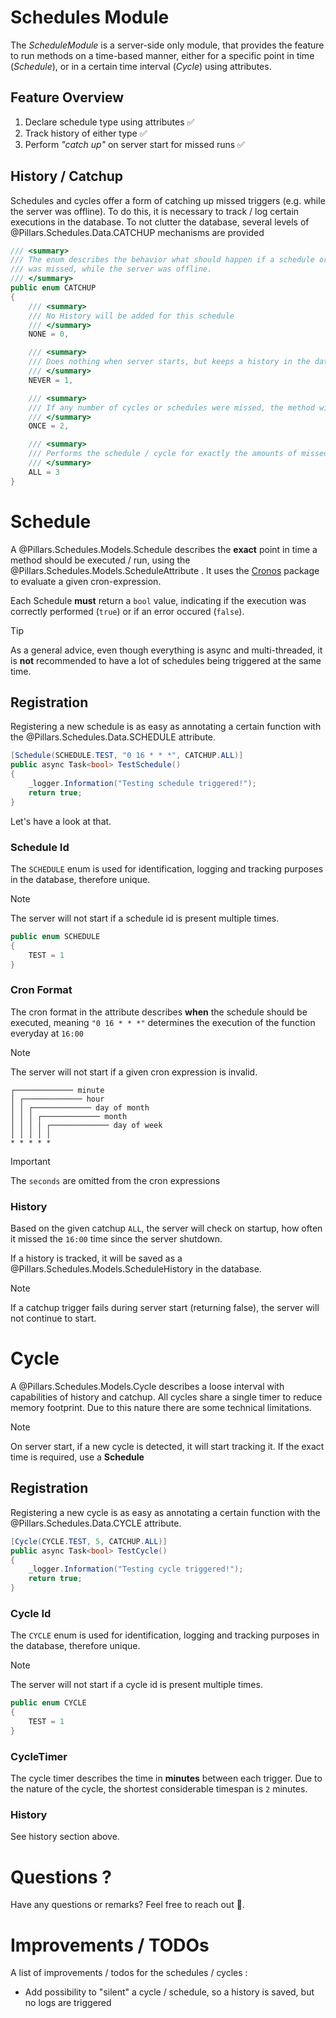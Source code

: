 <div class="article">

# Schedules Module

The *ScheduleModule* is a server-side only module, that provides the feature to run methods on a time-based manner, either for a specific point in time (*Schedule*), or in a certain time interval (*Cycle*) using attributes.

## Feature Overview

1. Declare schedule type using attributes ✅
2. Track history of either type ✅
3. Perform _"catch up"_ on server start for missed runs ✅

## History / Catchup

Schedules and cycles offer a form of catching up missed triggers (e.g. while the server was offline). To do this, it is necessary to track / log certain executions in the database. To not clutter the database, several levels of @Pillars.Schedules.Data.CATCHUP mechanisms are provided

```cs
/// <summary>
/// The enum describes the behavior what should happen if a schedule or cycle
/// was missed, while the server was offline.
/// </summary>
public enum CATCHUP
{
	/// <summary>
	/// No History will be added for this schedule
	/// </summary>
	NONE = 0,

	/// <summary>
	/// Does nothing when server starts, but keeps a history in the database
	/// </summary>
	NEVER = 1,

	/// <summary>
	/// If any number of cycles or schedules were missed, the method will be run ONCE as a catchup
	/// </summary>
	ONCE = 2,

	/// <summary>
	/// Performs the schedule / cycle for exactly the amounts of missed cycles or schedules
	/// </summary>
	ALL = 3
}
```

# Schedule

A @Pillars.Schedules.Models.Schedule describes the **exact** point in time a method should be executed / run, using the @Pillars.Schedules.Models.ScheduleAttribute . It uses the [Cronos](https://github.com/HangfireIO/Cronos) package to evaluate a given cron-expression.

Each Schedule **must** return a `bool` value, indicating if the execution was correctly performed (`true`) or if an error occured (`false`).

> [!TIP]
> As a general advice, even though everything is async and multi-threaded, it is **not** recommended to have a lot of schedules being triggered at the same time.


## Registration

Registering a new schedule is as easy as annotating a certain function with the @Pillars.Schedules.Data.SCHEDULE attribute.

```cs
[Schedule(SCHEDULE.TEST, "0 16 * * *", CATCHUP.ALL)]
public async Task<bool> TestSchedule()
{
	_logger.Information("Testing schedule triggered!");
	return true;
}
```

Let's have a look at that.

### Schedule Id

The `SCHEDULE` enum is used for identification, logging and tracking purposes in the database, therefore unique.

> [!NOTE]
> The server will not start if a schedule id is present multiple times.

```cs
public enum SCHEDULE
{
	TEST = 1
}
```

### Cron Format

The cron format in the attribute describes **when** the schedule should be executed, meaning `"0 16 * * *"` determines the execution of the function everyday at `16:00`

> [!NOTE]
> The server will not start if a given cron expression is invalid.

```         
┌───────────── minute                   
│ ┌───────────── hour      
│ │ ┌───────────── day of month
│ │ │ ┌───────────── month 
│ │ │ │ ┌───────────── day of week
│ │ │ │ │
* * * * *
```

> [!IMPORTANT]
> The `seconds` are omitted from the cron expressions

### History

Based on the given catchup `ALL`, the server will check on startup, how often it missed the `16:00` time since the server shutdown.

If a history is tracked, it will be saved as a @Pillars.Schedules.Models.ScheduleHistory in the database.

> [!NOTE]
> If a catchup trigger fails during server start (returning false), the server will not continue to start.

# Cycle

A @Pillars.Schedules.Models.Cycle describes a loose interval with capabilities of history and catchup. All cycles share a single timer to reduce memory footprint. Due to this nature there are some technical limitations.

> [!NOTE]
> On server start, if a new cycle is detected, it will start tracking it. If the exact time is required, use a **Schedule**

## Registration

Registering a new cycle is as easy as annotating a certain function with the @Pillars.Schedules.Data.CYCLE attribute.

```cs
[Cycle(CYCLE.TEST, 5, CATCHUP.ALL)]
public async Task<bool> TestCycle()
{
	_logger.Information("Testing cycle triggered!");
	return true;
}
```

### Cycle Id

The `CYCLE` enum is used for identification, logging and tracking purposes in the database, therefore unique.

> [!NOTE]
> The server will not start if a cycle id is present multiple times.

```cs
public enum CYCLE
{
	TEST = 1
}
```

### CycleTimer

The cycle timer describes the time in **minutes** between each trigger. Due to the nature of the cycle, the shortest considerable timespan is `2` minutes.

### History

See history section above.

# Questions ?

Have any questions or remarks? Feel free to reach out 🙂.

# Improvements / TODOs

A list of improvements / todos for the schedules / cycles :

* Add possibility to "silent" a cycle / schedule, so a history is saved, but no logs are triggered

</div>